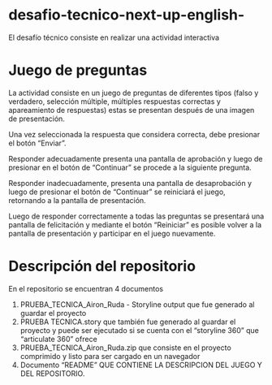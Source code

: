 # desafio-tecnico-next-up-english-
El desafío técnico consiste en realizar una actividad interactiva
# Juego de preguntas
La actividad consiste en un juego de preguntas de diferentes tipos (falso y verdadero, selección múltiple, múltiples respuestas correctas y apareamiento de respuestas) estas se presentan después de una imagen de presentación.

Una vez seleccionada la respuesta que considera correcta, debe presionar el botón “Enviar”. 

Responder adecuadamente presenta una pantalla de aprobación y luego de presionar en el botón de “Continuar” se procede a la siguiente pregunta.

Responder inadecuadamente, presenta una pantalla de desaprobación y luego de presionar el botón de “Continuar” se reiniciará el juego, retornando a la pantalla de presentación.

Luego de responder correctamente a todas las preguntas se presentará una pantalla de felicitación y mediante el botón “Reiniciar” es posible volver a la pantalla de presentación y participar en el juego nuevamente. 

# Descripción del repositorio
En el repositorio se encuentran 4  documentos
1.	PRUEBA_TECNICA_Airon_Ruda - Storyline output que fue generado al guardar el proyecto
2.	PRUEBA TECNICA.story que también fue generado al guardar el proyecto y puede ser ejecutado si se cuenta con el “storyline 360” que “articulate 360” ofrece
3.	PRUEBA_TECNICA_Airon_Ruda.zip que consiste en el proyecto comprimido y listo para ser cargado en un navegador
4.	Documento “README” QUE CONTIENE LA DESCRIPCION DEL JUEGO Y DEL REPOSITORIO.

